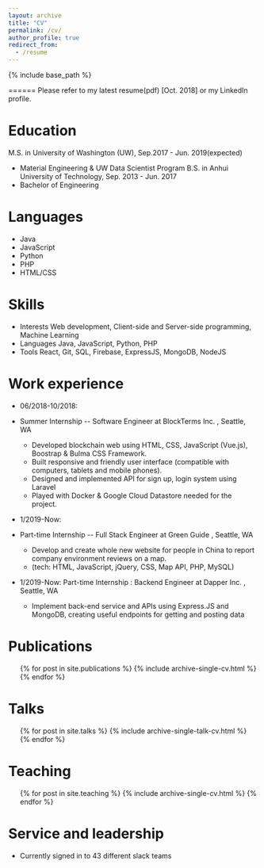 ```yaml
---
layout: archive
title: "CV"
permalink: /cv/
author_profile: true
redirect_from:
  - /resume
---
```


{% include base_path %}


======
Please refer to my latest resume(pdf) [Oct. 2018] or my LinkedIn profile.


Education
======
M.S. in University of Washington (UW), Sep.2017 - Jun. 2019(expected)
* Material Engineering & UW Data Scientist Program 
B.S. in Anhui University of Technology, Sep. 2013 - Jun. 2017
* Bachelor of Engineering

Languages
======
* Java
* JavaScript
* Python
* PHP
* HTML/CSS


Skills
======
* Interests Web development, Client-side and Server-side programming, Machine Learning
* Languages Java, JavaScript, Python, PHP
* Tools React, Git, SQL, Firebase, ExpressJS, MongoDB, NodeJS


Work experience
======
* 06/2018-10/2018: 
* Summer Internship -- Software Engineer at BlockTerms Inc. , Seattle, WA
  * Developed blockchain web using HTML, CSS, JavaScript (Vue.js), Boostrap & Bulma CSS Framework.
  * Built responsive and friendly user interface (compatible with computers, tablets and mobile phones).
  * Designed and implemented API for sign up, login system using Laravel
  * Played with Docker & Google Cloud Datastore needed for the project.

* 1/2019-Now: 
* Part-time Internship -- Full Stack Engineer at Green Guide , Seattle, WA
  * Develop and create whole new website for people in China to report company environment reviews on a map.
  * (tech: HTML, JavaScript, jQuery, CSS, Map API, PHP, MySQL)
  
* 1/2019-Now: Part-time Internship : Backend Engineer at Dapper Inc. , Seattle, WA
  * Implement back-end service and APIs using Express.JS and MongoDB, creating useful endpoints for getting and posting data
  
Publications
======
  <ul>{% for post in site.publications %}
    {% include archive-single-cv.html %}
  {% endfor %}</ul>
  
Talks
======
  <ul>{% for post in site.talks %}
    {% include archive-single-talk-cv.html %}
  {% endfor %}</ul>
  
Teaching
======
  <ul>{% for post in site.teaching %}
    {% include archive-single-cv.html %}
  {% endfor %}</ul>
  
Service and leadership
======
* Currently signed in to 43 different slack teams
